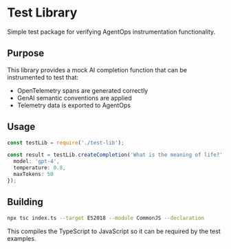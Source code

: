 # Test Library

Simple test package for verifying AgentOps instrumentation functionality.

## Purpose

This library provides a mock AI completion function that can be instrumented to test that:
- OpenTelemetry spans are generated correctly
- GenAI semantic conventions are applied
- Telemetry data is exported to AgentOps

## Usage

```typescript
const testLib = require('./test-lib');

const result = testLib.createCompletion('What is the meaning of life?', {
  model: 'gpt-4',
  temperature: 0.8,
  maxTokens: 50
});
```

## Building

```bash
npx tsc index.ts --target ES2018 --module CommonJS --declaration
```

This compiles the TypeScript to JavaScript so it can be required by the test examples.